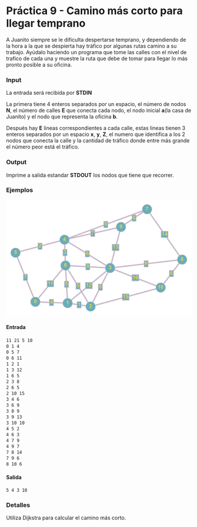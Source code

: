 # Práctica 9 - Camino más corto para llegar temprano

A Juanito siempre se le dificulta despertarse temprano, y dependiendo de la hora a la que se despierta hay tráfico por algunas rutas camino a su trabajo. Ayúdalo haciendo un programa que tome las calles con el nivel de trafico de cada una y muestre la ruta que debe de tomar para llegar lo más pronto posible a su oficina.

### Input

La entrada será recibida por **STDIN**

La primera tiene 4 enteros separados por un espacio, el número de nodos **N**, el número de calles **E** que conecta cada nodo, el nodo inicial **a**(la casa de Juanito) y el nodo que representa la oficina **b**.

Después hay **E** lineas correspondientes a cada calle, estas lineas tienen 3 enteros separados por un espacio **x**, **y**, **Z**, el numero que identifica a los 2 nodos que conecta la calle y la cantidad de tráfico donde entre más grande el número peor está el tráfico.

### Output

Imprime a salida estandar **STDOUT** los nodos que tiene que recorrer.

### Ejemplos

![grafo](grafo.png)

#### Entrada
```
11 21 5 10
0 1 4
0 5 7
0 6 11
1 2 1
1 3 12
1 6 5
2 3 8
2 6 5
2 10 15
3 4 6
3 6 9
3 8 9
3 9 13
3 10 10
4 5 2
4 6 3
4 7 9
4 9 7
7 8 14
7 9 6
8 10 6
```
#### Salida

```
5 4 3 10
```

### Detalles
Utiliza Dijkstra para calcular el camino más corto.